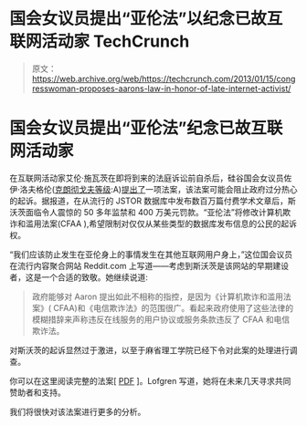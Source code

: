 # 国会女议员提出“亚伦法”以纪念已故互联网活动家 TechCrunch

> 原文：<https://web.archive.org/web/https://techcrunch.com/2013/01/15/congresswoman-proposes-aarons-law-in-honor-of-late-internet-activist/>

# 国会女议员提出“亚伦法”纪念已故互联网活动家

在互联网活动家艾伦·施瓦茨在即将到来的法庭诉讼前自杀后，硅谷国会女议员佐伊·洛夫格伦([克朗彻戈夫等级](https://web.archive.org/web/20221224033938/https://techcrunch.com/policy/leaderboard/):A)[提出了](https://web.archive.org/web/20221224033938/http://www.reddit.com/r/technology/comments/16njr9/im_rep_zoe_lofgren_im_introducing_aarons_law_to/)一项法案，该法案可能会阻止政府过分热心的起诉。据报道，在从流行的 JSTOR 数据库中发布数百万篇付费学术文章后，斯沃茨面临令人震惊的 50 多年监禁和 400 万美元罚款。“亚伦法”将修改计算机欺诈和滥用法案(CFAA ),希望限制对仅仅从某些类型的数据库发布信息的公民的起诉权。

“我们应该防止发生在亚伦身上的事情发生在其他互联网用户身上，”这位国会议员在流行内容聚合网站 Reddit.com 上写道——考虑到斯沃茨是该网站的早期建设者，这是一个合适的致敬。她继续说道:

> 政府能够对 Aaron 提出如此不相称的指控，是因为《计算机欺诈和滥用法案》( CFAA)和《电信欺诈法》的范围很广。看起来政府使用了这些法律的模糊措辞来声称违反在线服务的用户协议或服务条款违反了 CFAA 和电信欺诈法。

对斯沃茨的起诉显然过于激进，以至于麻省理工学院已经下令对此案的处理进行调查。

你可以在这里阅读完整的法案[ [PDF](https://web.archive.org/web/20221224033938/http://www.lofgren.house.gov/images/stories/pdf/draft%20lofgren%20bill%20to%20exclude%20terms%20of%20service%20violations%20from%20cfaa%20%20wre%20fraud%20011513.pdf) ]。Lofgren 写道，她将在未来几天寻求共同赞助者和支持。

我们将很快对该法案进行更多的分析。